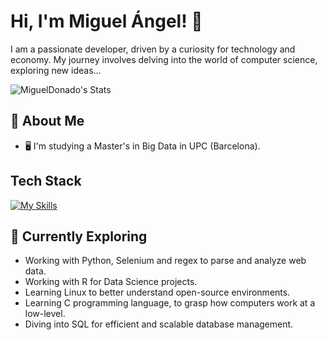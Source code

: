 # Hi, I'm Miguel Ángel! 👋

I am a passionate developer, driven by a curiosity for technology and economy. My journey involves delving into the world of computer science, exploring new ideas...

![MiguelDonado's Stats](https://github-readme-stats.vercel.app/api?username=MiguelDonado&theme=vue-dark&show_icons=true&hide_border=true&count_private=true)

## 🚀 About Me

- 🖥️ I'm studying a Master's in Big Data in UPC (Barcelona).

## Tech Stack
[![My Skills](https://skillicons.dev/icons?i=python,r,sql,bash,js,react,html,css,arch,linux,c)](https://skillicons.dev)

## 🌱 Currently Exploring

  - Working with Python, Selenium and regex to parse and analyze web data.
  - Working with R for Data Science projects.
  - Learning Linux to better understand open-source environments.
  - Learning C programming language, to grasp how computers work at a low-level.
  - Diving into SQL for efficient and scalable database management.
